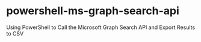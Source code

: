 # powershell-ms-graph-search-api
Using PowerShell to Call the Microsoft Graph Search API and Export Results to CSV
